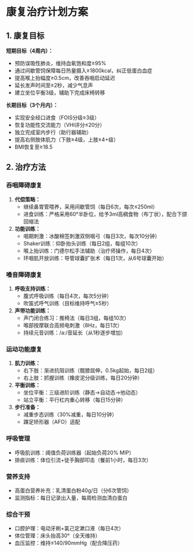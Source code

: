 # 康复治疗计划方案

## 1. 康复目标
**短期目标（4周内）：**
- 预防误吸性肺炎，维持血氧饱和度≥95%
- 通过间歇管饲保障每日热量摄入≥1800kcal，纠正低蛋白血症
- 提高喉上抬幅度≥0.5cm，改善吞咽启动延迟
- 延长发声时间至≥2秒，减少气息声
- 建立坐位平衡3级，辅助下完成床椅转移

**长期目标（3个月内）：**
- 实现安全经口进食（FOIS分级≥3级）
- 恢复功能性交流能力（VHI评分≤20分）
- 独立完成室内步行（助行器辅助）
- 提高右侧肢体肌力（下肢≥4级，上肢≥4+级）
- BMI恢复至≥18.5

## 2. 治疗方法
### 吞咽障碍康复
1. **代偿策略：**
   - 继续鼻胃管喂养，采用间歇管饲（每日6次，每次≤250ml）
   - 进食训练：严格采用60°半卧位，给予3ml高稠食物（布丁状），配合下颌回缩法
2. **功能训练：**
   - 咽期刺激：冰酸棉签刺激双侧咽弓（每日3次，每次10分钟）
   - Shaker训练：仰卧抬头训练（每日2组，每组10次）
   - 喉上抬训练：门德尔松手法辅助（治疗师操作，每日4次）
   - 环咽肌开放训练：导管球囊扩张术（每日1次，从6号球囊开始）

### 嗓音障碍康复
1. **呼吸支持训练：**
   - 腹式呼吸训练（每日4次，每次5分钟）
   - 吹笛式呼气训练（目标维持呼气≥5秒）
2. **声带功能训练：**
   - 声门闭合练习：推椅法（每日3组，每组10次）
   - 喉部按摩联合高频电刺激（8Hz，每日1次）
   - 持续元音训练：/a:/音延长（从1秒逐步增加）

### 运动功能康复
1. **肌力训练：**
   - 右下肢：渐进抗阻训练（髋膝屈伸，0.5kg起始，每日2组）
   - 右上肢：抓握训练（橡皮泥分级训练，每日20分钟）
2. **平衡训练：**
   - 坐位平衡：三级进阶训练（静态→自动态→他动态）
   - 站立平衡：平行杠内重心转移（每日15分钟）
3. **步行准备：**
   - 减重步态训练（30%减重，每日10分钟）
   - 踝足矫形器（AFO）适配

### 呼吸管理
- 呼吸肌训练：阈值负荷训练器（起始负荷20% MIP）
- 排痰训练：体位引流+徒手胸部叩击（餐前1小时，每日3次）

### 营养支持
- 高蛋白营养补充：乳清蛋白粉40g/日（分6次管饲）
- 监测指标：每日记录出入量，每周检测血清白蛋白

### 综合干预
- 口腔护理：电动牙刷+氯己定漱口液（每日4次）
- 体位管理：床头抬高30°（全天维持）
- 血压监控：维持≤140/90mmHg（配合降压药）